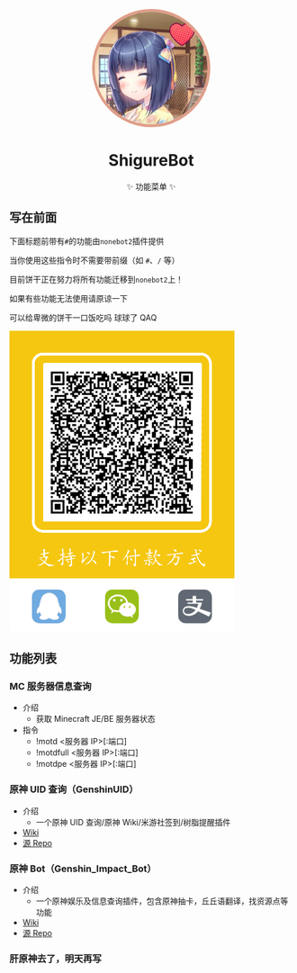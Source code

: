 <!-- markdownlint-disable MD033 MD041 -->
<div align="center">
  <p>
    <img src="imgs/shigure.jpg" width="200" height="200" alt="Shigure~" style="border:5px solid;border-radius:50%;border-color:#df9e89;" />
  </p>

# ShigureBot

✨ 功能菜单 ✨

</div>

## 写在前面

下面标题前带有`#`的功能由`nonebot2`插件提供

当你使用这些指令时不需要带前缀（如 `#`、`/` 等）

目前饼干正在努力将所有功能迁移到`nonebot2`上！

如果有些功能无法使用请原谅一下

可以给卑微的饼干一口饭吃吗 球球了 QAQ

![讨饭](imgs/sponse.png)

## 功能列表

### MC 服务器信息查询

- 介绍
  - 获取 Minecraft JE/BE 服务器状态
- 指令
  - !motd <服务器 IP>[:端口]
  - !motdfull <服务器 IP>[:端口]
  - !motdpe <服务器 IP>[:端口]

### 原神 UID 查询（GenshinUID）

- 介绍
  - 一个原神 UID 查询/原神 Wiki/米游社签到/树脂提醒插件
- [Wiki](GenshinUID.wiki/Home.md)
- [源 Repo](https://github.com/KimigaiiWuyi/GenshinUID/tree/nonebot2-beta1)

### 原神 Bot（Genshin_Impact_Bot）

- 介绍
  - 一个原神娱乐及信息查询插件，包含原神抽卡，丘丘语翻译，找资源点等功能
- [Wiki](Genshin_Impact_bot.wiki/Home.md)
- [源 Repo](https://github.com/H-K-Y/Genshin_Impact_bot/tree/nonebot2)

### 肝原神去了，明天再写
